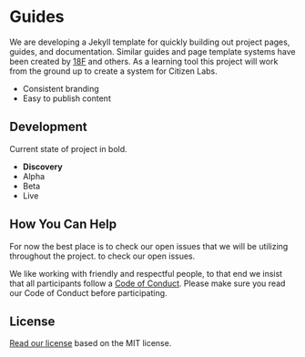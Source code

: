 # Guides
We are developing a Jekyll template for quickly building out project pages, guides, and documentation. Similar guides and page template systems have been created by [18F](https://pages.18f.gov/guides-template/) and others. As a learning tool this project will work from the ground up to create a system for Citizen Labs.

- Consistent branding
- Easy to publish content 

## Development

Current state of project in bold.

- **Discovery**
- Alpha
- Beta
- Live

## How You Can Help

For now the best place is to check our open issues that we will be utilizing throughout the project.  to check our open issues.

We like working with friendly and respectful people, to that end we insist that all participants follow a [Code of Conduct](https://github.com/citizenlabsgr/community/blob/master/coc.md). Please make sure you read our Code of Conduct before participating.

## License

[Read our license](https://github.com/citizenlabsgr/guides/blob/master/LICENSE.txt) based on the MIT license.
